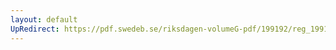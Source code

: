 ```yaml
---
layout: default
UpRedirect: https://pdf.swedeb.se/riksdagen-volumeG-pdf/199192/reg_199192/reg_199192_0270.pdf
---
```

